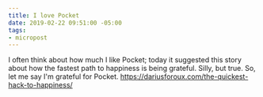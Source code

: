 ```yaml
---
title: I love Pocket
date: 2019-02-22 09:51:00 -05:00
tags:
- micropost
---
```


I often think about how much I like Pocket; today it suggested this story about how the fastest path to happiness is being grateful. Silly, but true. So, let me say I'm grateful for Pocket. https://dariusforoux.com/the-quickest-hack-to-happiness/